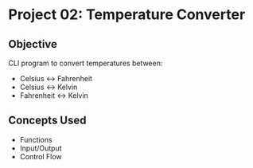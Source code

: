 # Project 02: Temperature Converter

## Objective
CLI program to convert temperatures between:
- Celsius ↔ Fahrenheit
- Celsius ↔ Kelvin
- Fahrenheit ↔ Kelvin

## Concepts Used
- Functions
- Input/Output
- Control Flow
